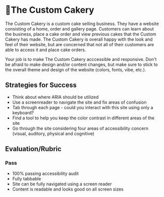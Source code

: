 # 🎂The Custom Cakery

The Custom Cakery is a custom cake selling business. They have a website consisting of a home, order and gallery page. Customers can learn about the business, place a cake order and view previous cakes that the Custom Cakery has made. The Custom Cakery is overall happy with the look and feel of their website, but are concerned that not all of their customers are able to access it and place cake orders.

Your job is to make The Custom Cakery acccessible and responsive. Don't be afraid to make design and/or content changes, but make sure to stick to the overall theme and design of the website (colors, fonts, vibe, etc.).  

## Strategies for Success

- Think about where ARIA should be utilized
- Use a screenreader to navigate the site and fix areas of confusion 
- Tab through each page - could you interact with this site using only a keyboard?
- Find a tool to help you keep the color contrast in different areas of the site 
- Go through the site considering four areas of accessibility concern (visual, auditory, physical and cognitive) 

## Evaluation/Rubric

### Pass
- 100% passing accessibility audit 
- Fully tabbable
- Site can be fully navigated using a screen reader
- Content is readable and looks good on all screen sizes

